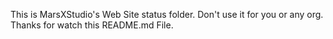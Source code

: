 This is MarsXStudio's Web Site status folder. 
Don't use it for you or any org.
Thanks for watch this README.md File.
